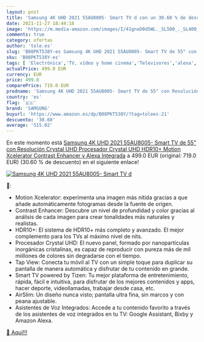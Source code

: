 ```yaml
---
layout: post
title: 'Samsung 4K UHD 2021 55AU8005- Smart TV d con un 30.60 % de descuento'
date: 2021-11-27 18:44:18
image: 'https://m.media-amazon.com/images/I/41gnoD0dSWL._SL500_._SL400_.jpg'
comments: true
category: ofertas
author: 'tole.es'
slug: 'B08PKT538Y-es Samsung 4K UHD 2021 55AU8005- Smart TV de 55" con...'
sku: 'B08PKT538Y-es'
tags: [ 'Electrónica','TV, vídeo y home cinema','Televisores','alexa','samsung', ]
actualPrice: 499.0 EUR
currency: EUR
price: 499.0
comparePrice: 719.0 EUR
prodname: 'Samsung 4K UHD 2021 55AU8005- Smart TV de 55" con Resolución Crystal UHD  Procesador Crystal UHD  HDR10+  Motion Xcelerator  Contrast Enhancer y Alexa Integrada'
country: 'es'
flag: '🇪🇸'
brand: 'SAMSUNG'
buyurl: 'https://www.amazon.es/dp/B08PKT538Y/?tag=tolees-21'
descuento: '30.60'
average: '515.02'
---
```


En este momento está [Samsung 4K UHD 2021 55AU8005- Smart TV de 55" con Resolución Crystal UHD  Procesador Crystal UHD  HDR10+  Motion Xcelerator  Contrast Enhancer y Alexa Integrada](https://www.amazon.es/dp/B08PKT538Y/?tag=tolees-21) a 499.0 EUR (original: 719.0 EUR) (30.60 %  de descuento) en el siguiente enlace!

[![Samsung 4K UHD 2021 55AU8005- Smart TV d](https://m.media-amazon.com/images/I/41gnoD0dSWL._SL500_._SL400_.jpg)](https://www.amazon.es/dp/B08PKT538Y/?tag=tolees-21)

🔎:

- Motion Xcelerator: experimenta una imagen más nítida gracias a que añade automáticamente fotogramas desde la fuente de origen.
- Contrast Enhancer: Descubre un nivel de profundidad y color gracias al análisis de cada imagen para crear tonalidades más naturales y realistas.
- HDR10+: El sistema de HDR10+ más completo y avanzado. El mejor complemento para los TVs al máximo nivel de nits.
- Procesador Crystal UHD: El nuevo panel, formado por nanopartículas inorgánicas cristalinas, es capaz de reproducir con pureza más de mil miillones de colores sin degradarse con el tiempo.
- Tap View: Conecta tu móvil al TV con un simple toque para duplicar su pantalla de manera automática y disfrutar de tu contenido en grande.
- Smart TV powered by Tizen: Tu mejor plataforma de entretenimiento, rápida, fácil e intuitiva, para disfrutar de los mejores contenidos y apps, hacer deporte, videollamadas, trabajar desde casa, etc.
- AirSlim: Un diseño nunca visto; pantalla ultra fina, sin marcos y con peana ajustable.
- Asistentes de Voz Integrados: Accede a tu contenido favorito a través de los asistentes de voz integrados en tu TV: Google Assistant, Bixby y Amazon Alexa.

[🛒 Aquí!!!](https://www.amazon.es/dp/B08PKT538Y/?tag=tolees-21)
